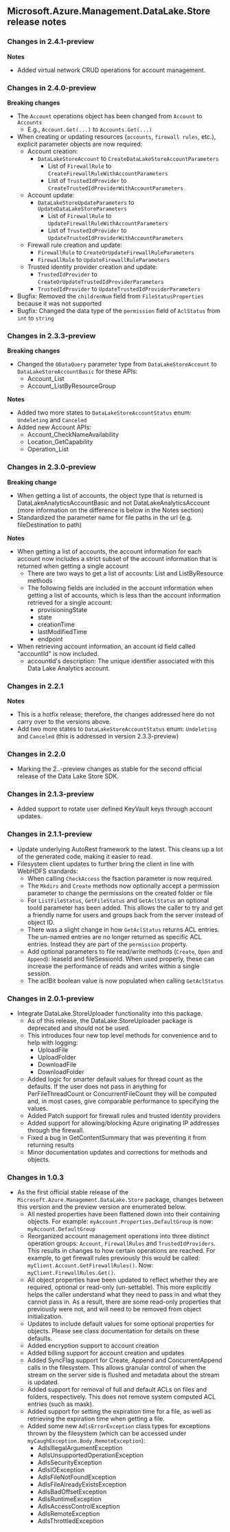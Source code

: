 ## Microsoft.Azure.Management.DataLake.Store release notes

### Changes in 2.4.1-preview

**Notes**

- Added virtual network CRUD operations for account management.

### Changes in 2.4.0-preview

**Breaking changes**

- The `Account` operations object has been changed from `Account` to `Accounts`
    - E.g., `Account.Get(...)` to `Accounts.Get(...)`
- When creating or updating resources (`accounts`, `firewall rules`, etc.), explicit parameter objects are now required:
    - Account creation:
        - `DataLakeStoreAccount` to `CreateDataLakeStoreAccountParameters`
            - List of `FirewallRule` to `CreateFirewallRuleWithAccountParameters`
            - List of `TrustedIdProvider` to `CreateTrustedIdProviderWithAccountParameters`
    - Account update:
        - `DataLakeStoreUpdateParameters` to `UpdateDataLakeStoreParameters`
            - List of `FirewallRule` to `UpdateFirewallRuleWithAccountParameters`
            - List of `TrustedIdProvider` to `UpdateTrustedIdProviderWithAccountParameters`
    - Firewall rule creation and update:
        - `FirewallRule` to `CreateOrUpdateFirewallRuleParameters`
        - `FirewallRule` to `UpdateFirewallRuleParameters`
    - Trusted identity provider creation and update:
        - `TrustedIdProvider` to `CreateOrUpdateTrustedIdProviderParameters`
        - `TrustedIdProvider` to `UpdateTrustedIdProviderParameters`
- Bugfix: Removed the `childrenNum` field from `FileStatusProperties` because it was not supported
- Bugfix: Changed the data type of the `permission` field of `AclStatus` from `int` to `string`

### Changes in 2.3.3-preview

**Breaking changes**

- Changed the `ODataQuery` parameter type from `DataLakeStoreAccount` to `DataLakeStoreAccountBasic` for these APIs:
    - Account_List
    - Account_ListByResourceGroup

**Notes**

- Added two more states to `DataLakeStoreAccountStatus` enum: `Undeleting` and `Canceled`
- Added new Account APIs:
    - Account_CheckNameAvailability
    - Location_GetCapability
    - Operation_List

### Changes in 2.3.0-preview

**Breaking change**

- When getting a list of accounts, the object type that is returned is DataLakeAnalyticsAccountBasic and not DataLakeAnalyticsAccount (more information on the difference is below in the Notes section)
- Standardized the parameter name for file paths in the url (e.g. fileDestination to path)

**Notes**

- When getting a list of accounts, the account information for each account now includes a strict subset of the account information that is returned when getting a single account 
    - There are two ways to get a list of accounts: List and ListByResource methods
    - The following fields are included in the account information when getting a list of accounts, which is less than the account information retrieved for a single account:
        - provisioningState
        - state
        - creationTime
        - lastModifiedTime
        - endpoint
- When retrieving account information, an account id field called "accountId" is now included.
    - accountId's description: The unique identifier associated with this Data Lake Analytics account.

### Changes in 2.2.1

**Notes**

- This is a hotfix release; therefore, the changes addressed here do not carry over to the versions above.
- Add two more states to `DataLakeStoreAccountStatus` enum: `Undeleting` and `Canceled` (this is addressed in version 2.3.3-preview)

### Changes in 2.2.0
- Marking the 2.*.*-preview changes as stable for the second official release of the Data Lake Store SDK.

### Changes in 2.1.3-preview
- Added support to rotate user defined KeyVault keys through account updates.

### Changes in 2.1.1-preview
- Update underlying AutoRest framework to the latest. This cleans up a lot of the generated code, making it easier to read.
- Filesystem client updates to further bring the client in line with WebHDFS standards:
    - When calling `CheckAccess` the fsaction parameter is now required.
    - The `Mkdirs` and `Create` methods now optionally accept a permission parameter to change the permissions on the created folder or file
    - For `ListFileStatus`, `GetFileStatus` and `GetAclStatus` an optional tooId parameter has been added. This allows the caller to try and get a friendly name for users and groups back from the server instead of object ID.
    - There was a slight change in how `GetAclStatus` returns ACL entries. The un-named entries are no longer returned as specific ACL entries. Instead they are part of the `permission` property.
    - Add optional parameters to file read/write methods (`Create`, `Open` and `Append`): leaseId and fileSessionId. When used properly, these can increase the performance of reads and writes within a single session.
    - The aclBit boolean value is now populated when calling `GetAclStatus`

### Changes in 2.0.1-preview
- Integrate DataLake.StoreUploader functionality into this package.
    - As of this release, the DataLake.StoreUploader package is deprecated and should not be used.
    - This introduces four new top level methods for convenience and to help with logging:
        - UploadFile
        - UploadFolder
        - DownloadFile
        - DownloadFolder
    - Added logic for smarter default values for thread count as the defaults. If the user does not pass in anything for PerFileThreadCount or ConcurrentFileCount they will be computed and, in most cases, give comparable performance to specifying the values.
    - Added Patch support for firewall rules and trusted identity providers
    - Added support for allowing/blocking Azure originating IP addresses through the firewall.
    - Fixed a bug in GetContentSummary that was preventing it from returning results
    - Minor documentation updates and corrections for methods and objects.

### Changes in 1.0.3
- As the first official stable release of the `Microsoft.Azure.Management.DataLake.Store` package, changes between this version and the preview version are enumerated below. 
    - All nested properties have been flattened down into their containing objects. For example: `myAccount.Properties.DefaultGroup` is now: `myAccount.DefaultGroup`
    - Reorganized account management operations into three distinct operation groups: `Account`, `FirewallRules` and `TrustedIdProviders`. This results in changes to how certain operations are reached. For example, to get firewall rules previously this would be called: `myClient.Account.GetFirewallRules()`. Now: `myClient.FirewallRules.Get()`.
    - All object properties have been updated to reflect whether they are required, optional or read-only (un-settable). This more explicitly helps the caller understand what they need to pass in and what they cannot pass in. As a result, there are some read-only properties that previously were not, and will need to be removed from object initialization.
    - Updates to include default values for some optional properties for objects. Please see class documentation for details on these defaults.
    - Added encryption support to account creation
    - Added billing support for account creation and updates
    - Added SyncFlag support for Create, Append and ConcurrentAppend calls in the filesystem. This allows granular control of when the stream on the server side is flushed and metadata about the stream is updated.
    - Added support for removal of full and default ACLs on files and folders, respectively. This does not remove system computed ACL entries (such as mask).
    - Added support for setting the expiration time for a file, as well as retrieving the expiration time when getting a file.
    - Added some new `AdlsErrorException` class types for exceptions thrown by the filesystem (which can be accessed under `myCaughException.Body.RemoteException`):
        - AdlsIllegalArgumentException
        - AdlsUnsupportedOperationException
        - AdlsSecurityException
        - AdlsIOException
        - AdlsFileNotFoundException
        - AdlsFileAlreadyExistsException
        - AdlsBadOffsetException
        - AdlsRuntimeException
        - AdlsAccessControlException
        - AdlsRemoteException
        - AdlsThrottledException
